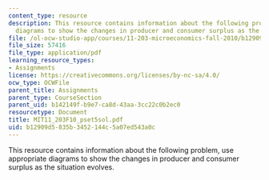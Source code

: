 ```yaml
---
content_type: resource
description: This resource contains information about the following problem, use appropriate
  diagrams to show the changes in producer and consumer surplus as the situation evolves.
file: /ol-ocw-studio-app/courses/11-203-microeconomics-fall-2010/b12909d5835b3452144c5a07ed543a0c_MIT11_203F10_pset5sol.pdf
file_size: 57416
file_type: application/pdf
learning_resource_types:
- Assignments
license: https://creativecommons.org/licenses/by-nc-sa/4.0/
ocw_type: OCWFile
parent_title: Assignments
parent_type: CourseSection
parent_uid: b142149f-b9e7-ca8d-43aa-3cc22c0b2ec0
resourcetype: Document
title: MIT11_203F10_pset5sol.pdf
uid: b12909d5-835b-3452-144c-5a07ed543a0c
---
```

This resource contains information about the following problem, use appropriate diagrams to show the changes in producer and consumer surplus as the situation evolves.